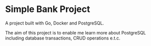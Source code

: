 # Simple Bank Project

A project built with Go, Docker and PostgreSQL.

The aim of this project is to enable me learn more about PostgreSQL including database transactions, CRUD operations e.t.c.

